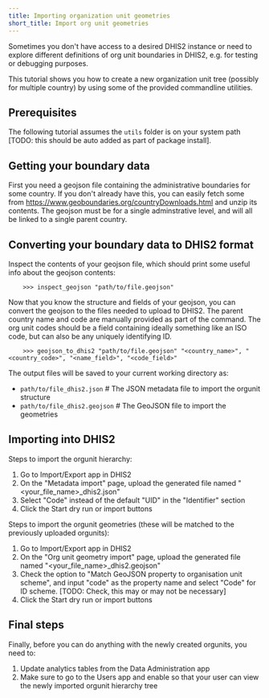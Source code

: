 ```yaml
---
title: Importing organization unit geometries
short_title: Import org unit geometries
---
```


Sometimes you don't have access to a desired DHIS2 instance or need to explore different definitions of org unit boundaries in DHIS2, e.g. for testing or debugging purposes. 

This tutorial shows you how to create a new organization unit tree (possibly for multiple country) by using some of the provided commandline utilities. 

## Prerequisites

The following tutorial assumes the `utils` folder is on your system path [TODO: this should be auto added as part of package install].

## Getting your boundary data

First you need a geojson file containing the administrative boundaries for some country. If you don't already have this,
you can easily fetch some from https://www.geoboundaries.org/countryDownloads.html and unzip its contents. The geojson must be for a single adminstrative level, and will all be linked to a single parent country. 

## Converting your boundary data to DHIS2 format

Inspect the contents of your geojson file, which should print some useful info about the geojson contents:

        >>> inspect_geojson "path/to/file.geojson"

Now that you know the structure and fields of your geojson, you can convert the geojson to the files needed
to upload to DHIS2. The parent country name and code are manually provided as part of the command. The org unit codes should be a field containing ideally something like an ISO code, but can also be any uniquely identifying ID. 

        >>> geojson_to_dhis2 "path/to/file.geojson" "<country_name>", "<country_code>", "<name_field>", "<code_field>"

The output files will be saved to your current working directory as:

- `path/to/file_dhis2.json` # The JSON metadata file to import the orgunit structure
- `path/to/file_dhis2.geojson` # The GeoJSON file to import the geometries

## Importing into DHIS2

Steps to import the orgunit hierarchy:

1. Go to Import/Export app in DHIS2
2. On the "Metadata import" page, upload the generated file named "<your_file_name>_dhis2.json"
3. Select "Code" instead of the default "UID" in the "Identifier" section
4. Click the Start dry run or import buttons

Steps to import the orgunit geometries (these will be matched to the previously uploaded orgunits):

1. Go to Import/Export app in DHIS2
2. On the "Org unit geometry import" page, upload the generated file named "<your_file_name>_dhis2.geojson"
3. Check the option to "Match GeoJSON property to organisation unit scheme", and input "code" as the property name and select "Code" for ID scheme. [TODO: Check, this may or may not be necessary]
4. Click the Start dry run or import buttons

## Final steps

Finally, before you can do anything with the newly created orgunits, you need to:

1. Update analytics tables from the Data Administration app
2. Make sure to go to the Users app and enable so that your user can view the newly imported orgunit hierarchy tree
